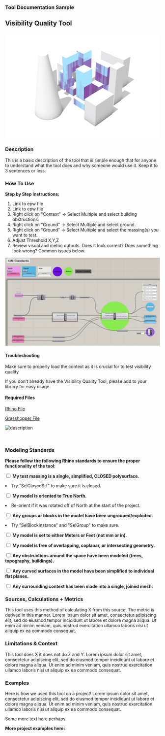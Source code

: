### Tool Documentation Sample

## Visibility Quality Tool
<!--add your title on the first line above-->

<!--add your summary image here, try to make it explanatory of what the tool does, not just what the output looks like. For example, exposure a part of the analysis geometry. An animated GIF can also be used to explain how the tool is working-->

![description](../images/tool_example_2.jpg)

<!-- ![description of image](/XIM-GSAPP-Fa20/images/tool_example_2.jpg) -->

### Description

<!--add your description below-->

This is a basic description of the tool that is simple enough that for anyone to understand what the tool does and why someone would use it. Keep it to 3 sentences or less.

### How To Use

<b>Step by Step Instructions:</b>

1. Link to epw file
1. Link to epw file`
2. Right click on "Context" -> Select Multiple and select building obstructions.
3. Right click on "Ground" -> Select Multiple and select ground.
4. Right click on "Ground" -> Select Multiple and select the massing(s) you want to test.
5. Adjust Threshold X,Y,Z
6. Review visual and metric outputs. Does it look correct? Does something look wrong? Common issues below.

![description](../images/grasshopper_tree.jpg)


#### Troubleshooting

Make sure to properly load the context as it is crucial for to test visibility quality

If you don't already have the Visibility Quality Tool, please add to your library for easy usage.

<!--add a list your downloadable links below with "link " appended to the beginning. You should have sample rhino + grasshopper files and a legend-->


#### Required Files

[Rhino File](https://github.com/XIM-GSAPP/XIM-GSAPP-Fa20/raw/main/src/files/Analysis%20Tool%20Example.3dm)

[Grasshopper File](https://github.com/XIM-GSAPP/XIM-GSAPP-Fa20/raw/main/src/files/Analysis%20Tool%20Example.gh)


![description](../images/tool_example_4.jpg)


<br />

<!-- ![description of image](/XIM-GSAPP-Fa20/images/tool_example_4_.jpg) -->

### Modeling Standards
<!--Revise for specific modeling requirements for you analysis to run properly. If useful, add an image of properly vs improperly model geometry-->
<b>Please follow the following Rhino standards to ensure the proper functionality of the tool: </b>


<input type="checkbox"> <b>My test massing is a single, simplified, CLOSED polysurface.</b>

  <li>Try "SelClosedSrf" to make sure it is closed.</li>

<input type="checkbox"> <b>My model is oriented to True North.</b>

  <li>Re-orient if it was rotated off of North at the start of the project.</li>

<input type="checkbox"> <b>Any groups or blocks in the model have been ungrouped/exploded.</b>

  <li>Try "SelBlockInstance" and "SelGroup" to make sure.</li>

<input type="checkbox"> <b>My model is set to either Meters or Feet (not mm or in).</b><br>

<input type="checkbox"> <b>My model is free of overlapping, coplanar, or intersecting geometry.</b><br>

<input type="checkbox"> <b>Any obstructions around the space have been modeled (trees, topography, buildings).</b><br>

<input type="checkbox"> <b>Any curved surfaces in the model have been simplified to individual flat planes.</b><br>

<input type="checkbox"> <b>Any surrounding context has been made into a single, joined mesh.</b>

### Sources, Calculations + Metrics
<!--add text and/or images for any sources for you metrics, calculations & equations, assumptions and specific metric output-->

<p>This tool uses this method of calculating X from this source. The metric is derived in this manner. Lorem ipsum dolor sit amet, consectetur adipiscing elit, sed do eiusmod tempor incididunt ut labore et dolore magna aliqua. Ut enim ad minim veniam, quis nostrud exercitation ullamco laboris nisi ut aliquip ex ea commodo consequat.</p>


### Limitations & Context
<!--add text and/or images that expose potential for bias by stating limitations (ie what does this tool not do,) and the context in which it was created.-->

This tool does X it does not do Z and Y. Lorem ipsum dolor sit amet, consectetur adipiscing elit, sed do eiusmod tempor incididunt ut labore et dolore magna aliqua. Ut enim ad minim veniam, quis nostrud exercitation ullamco laboris nisi ut aliquip ex ea commodo consequat.

### Examples
<!--add images and text to describe a use case below-->

Here is how we used this tool on a project! Lorem ipsum dolor sit amet, consectetur adipiscing elit, sed do eiusmod tempor incididunt ut labore et dolore magna aliqua. Ut enim ad minim veniam, quis nostrud exercitation ullamco laboris nisi ut aliquip ex ea commodo consequat.



Some more text here perhaps.

<b> More project examples here: </b>
